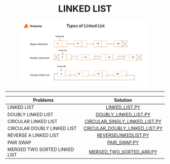 <h1 align="center" >LINKED LIST</h1>
<p align="center">
  <img width="400" src="logo..png">
</p>

----

| Problems                  | Solution                         |
| -------------             |:-------------:                   |
| LINKED LIST     | [LINKED_LIST.PY](https://github.com/aditya-2703/DSA/blob/main/LINKED_LIST/LINKED_LIST.py)              |
| DOUBLY LINKED LIST          | [DOUBLY_LINKED_LIST.PY](https://github.com/aditya-2703/DSA/blob/main/LINKED_LIST/DOUBLY_LINKED_LIST.py)        |   
| CIRCULAR LINKED LIST  | [CIRCULAR_SINGLY_LINKED_LIST.PY](https://github.com/aditya-2703/DSA/blob/main/LINKED_LIST/CIRCULAR_SINGLY_LINKED_LIST.py)     | 
| CIRCULAR DOUBLY LINKED LIST  | [CIRCULAR_DOUBLY_LINKED_LIST.PY](https://github.com/aditya-2703/DSA/blob/main/LINKED_LIST/CIRCULAR_DOUBLY_LINKED_LIST.PY)     | 
| REVERSE A LINKED LIST| [REVERSELINKEDLIST.PY](https://github.com/aditya-2703/DSA/blob/main/LINKED_LIST/REVERSELINKEDLIST.py)       |  
| PAIR SWAP| [PAIR_SWAP.PY](https://github.com/aditya-2703/DSA/blob/main/LINKED_LIST/PAIR_SWAP.PY)        |  
| MERGED  TWO SORTED LINKED LIST    | [MERGED_TWO_SORTED_ARR.PY](https://github.com/aditya-2703/DSA/blob/main/LINKED_LIST/MERGED_TWO_SORTED_ARR.PY)        |  

